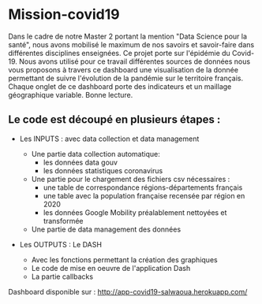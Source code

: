 # Mission-covid19 

Dans le cadre de notre Master 2 portant la mention "Data Science pour la santé", nous avons mobilisé le maximum de nos savoirs et savoir-faire dans différentes disciplines enseignées. Ce projet porte sur l'épidémie du Covid-19. Nous avons utilisé pour ce travail différentes sources de données nous vous proposons à travers ce dashboard une visualisation de la donnée permettant de suivre l'évolution de la pandémie sur le territoire français. Chaque onglet de ce dashboard porte des indicateurs et un maillage géographique variable. Bonne lecture.

## Le code est découpé en plusieurs étapes :

- Les INPUTS : avec data collection et data management
  - Une partie data collection automatique:
    - les données data gouv
    - les données statistiques coronavirus 
  - Une partie pour le chargement des fichiers csv nécessaires : 
    - une table de correspondance régions-départements français
    - une table avec la population française recensée par région en 2020
    - les données Google Mobility préalablement nettoyées et transformée
  - Une partie de data management des données 
  
- Les OUTPUTS : Le DASH
   - Avec les fonctions permettant la création des graphiques 
   - Le code de mise en oeuvre de l'application Dash
   - La partie callbacks 


Dashboard disponible sur : http://app-covid19-salwaoua.herokuapp.com/
